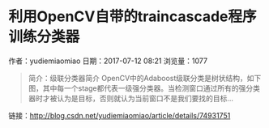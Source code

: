 # 利用OpenCV自带的traincascade程序训练分类器
作者：yudiemiaomiao
日期：2017-07-12 08:21
浏览量：1077
> 简介：级联分类器简介 
OpenCV中的Adaboost级联分类是树状结构，如下图，其中每一个stage都代表一级强分类器。当检测窗口通过所有的强分类器时才被认为是目标，否则就认为当前窗口不是我们要找的目标...

 链接：http://blog.csdn.net/yudiemiaomiao/article/details/74931751
